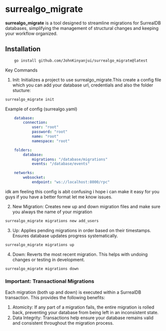 # surrealgo_migrate

**surrealgo_migrate** is a tool designed to streamline migrations for SurrealDB databases, simplifying the management of structural changes and keeping your workflow organized.

## Installation
```bash
    go install github.com/JohnKinyanjui/surrealgo_migrate@latest
```

Key Commands

1. Init: Initializes a project to use surrealgo_migrate.This create a config file which you can add your database url, credentials and also the folder stucture:

```Bash
surrealgo_migrate init
```

Example of config (surrealgo.yaml)
```yaml
    database:
        connection:
            user: "root"
            password: "root"
            name: "root"
            namespace: "root"

    folders:
        database:
            migrations: "/database/migrations"
            events: "/database/events"

    networks:
        websocket:
            endpoint: "ws://localhost:8000/rpc"

```

idk am feeling this config is abit confusing i hope i can make it easy for you guys if you have a better format let me know issues.

2. New Migration:  Creates new up and down migration files and make sure you always the name of your migration

```Bash
surrealgo_migrate migrations new add_users 
```

3. Up: Applies pending migrations in order based on their timestamps. Ensures database updates progress systematically.

```Bash
surrealgo_migrate migrations up
```

4. Down: Reverts the most recent migration. This helps with undoing changes or testing in development.

```Bash
surrealgo_migrate migrations down
```

### Important: Transactional Migrations

Each migration (both up and down) is executed within a SurrealDB transaction. This provides the following benefits:

1. Atomicity: If any part of a migration fails, the entire migration is rolled back, preventing your database from being left in an inconsistent state.
2. Data Integrity: Transactions help ensure your database remains valid and consistent throughout the migration process.

